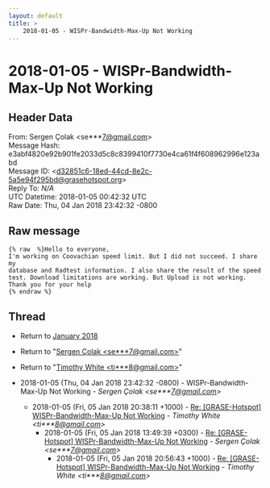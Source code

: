 ```yaml
---
layout: default
title: >
    2018-01-05 - WISPr-Bandwidth-Max-Up Not Working
---
```


# 2018-01-05 - WISPr-Bandwidth-Max-Up Not Working

## Header Data

From: Sergen Çolak \<se***7@gmail.com\><br>
Message Hash: e3abf4820e92b901fe2033d5c8c8399410f7730e4ca61f4f608962996e123abd<br>
Message ID: \<d32851c6-18ed-44cd-8e2c-5a5e94f295bd@grasehotspot.org\><br>
Reply To: _N/A_<br>
UTC Datetime: 2018-01-05 00:42:32 UTC<br>
Raw Date: Thu, 04 Jan 2018 23:42:32 -0800<br>

## Raw message

```
{% raw  %}Hello to everyone,
I'm working on Coovachian speed limit. But I did not succeed. I share my 
database and Radtest information. I also share the result of the speed 
test. Download limitations are working. But Upload is not working.
Thank you for your help
{% endraw %}
```

## Thread

+ Return to [January 2018](/archive/2018/01)

+ Return to "[Sergen Çolak <se***7<span>@</span>gmail.com>](/authors/se___7_at_gmail_com)"
+ Return to "[Timothy White <ti***8<span>@</span>gmail.com>](/authors/ti___8_at_gmail_com)"

+ 2018-01-05 (Thu, 04 Jan 2018 23:42:32 -0800) - WISPr-Bandwidth-Max-Up Not Working - _Sergen Çolak \<se***7@gmail.com\>_
  + 2018-01-05 (Fri, 05 Jan 2018 20:38:11 +1000) - [Re: [GRASE-Hotspot] WISPr-Bandwidth-Max-Up Not Working](/archive/2018/01/8a411712a3ca1865193c02b777a39cf6b268b1efbd860218a9ff5533acb17a22) - _Timothy White \<ti***8@gmail.com\>_
    + 2018-01-05 (Fri, 05 Jan 2018 13:49:39 +0300) - [Re: [GRASE-Hotspot] WISPr-Bandwidth-Max-Up Not Working](/archive/2018/01/94455fadd5ec13c924171b233fcdccb77c373e282dc36de36f87e62a0b71f015) - _Sergen Çolak \<se***7@gmail.com\>_
      + 2018-01-05 (Fri, 05 Jan 2018 20:56:43 +1000) - [Re: [GRASE-Hotspot] WISPr-Bandwidth-Max-Up Not Working](/archive/2018/01/5f2c37b7bcd4e767fefb84ff67bbd1a778ece061dab0645d45d98932da92f77c) - _Timothy White \<ti***8@gmail.com\>_

